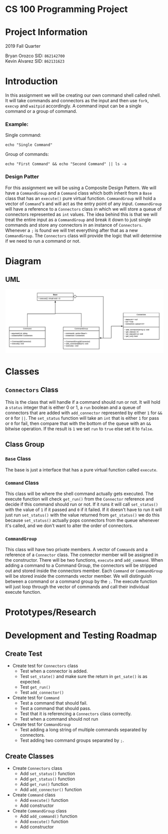 # CS 100 Programming Project

# Project Information
2019 Fall Quarter

Bryan Orozco SID: `862142700`  
Kevin Alvarez SID: `862131623`

# Introduction  
In this assignment we will be creating our own command shell called rshell. It will take commands and connectors as the input and then use `fork`, `execvp` and `waitpid` accordingly. A command input can be a single command or a group of command.  

### Example:  
Single command:  
```shell
echo "Single Command"
```

Group of commands:  
```shell
echo "First Command" && echo "Second Command" || ls -a
```

### Design Patter  
For this assignment we will be using a Composite Design Pattern. We will have a `CommandGroup` and a `Command` class which both inherit from a `Base` class that has an `execute()` pure virtual function. `CommandGroup` will hold a vector of `Command`'s and will act as the entry point of any input. `CommandGroup` will have a reference to a `Connectors` class in which we will store a queue of connectors represented as `int` values. The idea behind this is that we will treat the entire input as a `CommandGroup` and break it down to just single commands and store any connectors in an instance of `Connectors`. Whenever a `;` is found we will tret everything after that as a new `CommandGroup`. The `Connectors` class will provide the logic that will determine if we need to run a command or not.

# Diagram
## UML
![Image of UML](images/UML.jpeg)

# Classes


## `Connectors` Class
This is the class that will handle if a command should run or not. It will hold a `status` integer that is either 0 or 1, a `run` boolean and a queue of connectors that are added with `add_connector` represented by either `1` for `&&` or `0` for `||`. The `set_status` function will take an `int` that is either `1` for pass or `0` for fail, then compare that with the bottom of the queue with an `&&` bitwise operation. If the result is `1` we set `run` to `true` else set it to `false`.

## Class Group  

### `Base` Class

The base is just a interface that has a pure virtual function called `execute`. 

### `Command` Class
This class will be where the shell command actually gets executed. The execute function will check `get_run()` from the `Connector` reference and decide if this command should run or not. If it runs it will call `set_status()` with the value of `1` if it passed and `0` if it failed. If it doesn't have to run it will just run `set_status()` with the value returned from `get_status()` we do this because `set_status()` actually pops connectors from the queue whenever it's called, and we don't want to alter the order of connectors.

### `CommandGroup` 

This class will have two private members. A vector of `Command`s and a reference of a `Connector` class. The connector member will be assigned in the constructor. There will be two functions, `execute` and `add_command`. When adding a command to a Command Group, the connectors will be stripped out and stored inside the connectors member. Each `Command` or `CommandGroup` will be stored inside the commands vector member. We will distinguish between a command or a command group by the `;`. The execute function will just loop through the vector of commands and call their individual execute function.

# Prototypes/Research

# Development and Testing Roadmap

## Create Test

* Create test for `Connectors` class
    * Test when a connector is added.
    * Test `set_state()` and make sure the return in `get_sate()` is as expected.
    * Test `get_run()`
    * Test `add_connector()`
* Create test for `Command`
    * Test a command that should fail.
    * Test a command that should pass.
    * Test that it is referencing a `Connectors` class correctly.
    * Test when a command should not run
* Create test for `CommandGroup`
    * Test adding a long string of multiple commands separated by connectors.
    * Test adding two command groups separated by `;`.

## Create Classes

* Create `Connectors` class
    * Add `set_status()` function
    * Add `get_status()` function
    * Add `get_run()` function
    * Add `add_connector()` function
* Create `Command` class
    * Add `execute()` function
    * Add constructor
* Create `CommandGroup` class
    * Add `add_command()` function
    * Add `execute()` function
    * Add constructor

